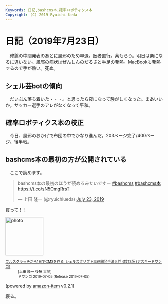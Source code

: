 ```yaml
---
Keywords: 日記,bashcms本,確率ロボティクス本
Copyright: (C) 2019 Ryuichi Ueda
---
```


# 日記（2019年7月23日）

　修論の中間発表のあとに風邪のため早退。医者直行。薬もらう。明日は楽になるに違いない。風邪の病状はぜんしんのだるさと手足の発熱。MacBookも発熱するので手が熱い。死ぬ。

## シェル芸botの傾向

　だいぶん落ち着いた・・・。と思ったら夜になって騒がしくなった。まあいいか。サッカー選手のアレがなくなって平和。

## 確率ロボティクス本の校正

　今日、風邪のおかげで布団の中でかなり進んだ。203ページ完了/400ページ。後半戦。

## bashcms本の最初の方が公開されている

　ここで読めます。

<blockquote class="twitter-tweet" data-partner="tweetdeck"><p lang="ja" dir="ltr">bashcms本の最初のほうが読めるみたいですー <a href="https://twitter.com/hashtag/bashcms?src=hash&amp;ref_src=twsrc%5Etfw">#bashcms</a> <a href="https://twitter.com/hashtag/bashcms%E6%9C%AC?src=hash&amp;ref_src=twsrc%5Etfw">#bashcms本</a><a href="https://t.co/sN5OmgRrsT">https://t.co/sN5OmgRrsT</a></p>&mdash; 上田 隆一 (@ryuichiueda) <a href="https://twitter.com/ryuichiueda/status/1153680464483274752?ref_src=twsrc%5Etfw">July 23, 2019</a></blockquote>
<script async src="https://platform.twitter.com/widgets.js" charset="utf-8"></script>

買って！！


<div class="card">
  <div class="row no-gutters">
    <div class="col-md-2">
      <a class="item url" href="https://www.amazon.co.jp/exec/obidos/ASIN/B07TSZZPWN/ryuichiueda-22"><img src="https://images-fe.ssl-images-amazon.com/images/I/51H%2B4kUhbFL._SL160_.jpg" width="121" alt="photo"></a>
    </div>
    <div class="col-md-10">
      <div class="card-body">
        <dl class="fn" style="font-size:80%">
          <dt><a href="https://www.amazon.co.jp/exec/obidos/ASIN/B07TSZZPWN/ryuichiueda-22">フルスクラッチから1日でCMSを作る_シェルスクリプト高速開発手法入門 改訂2版 (アスキードワンゴ)</a></dt>
          <dd>[上田 隆一 後藤 大地]</dd>
          <dd>ドワンゴ 2019-07-05 (Release 2019-07-05)</dd>
        </dl>
        <p class="powered-by" >(powered by <a href="https://github.com/spiegel-im-spiegel/amazon-item" >amazon-item</a> v0.2.1)</p>
      </div>
    </div>
  </div>
</div>

寝る。
